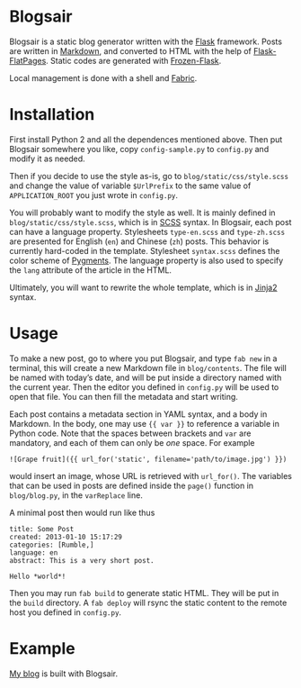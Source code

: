 # Blogsair

Blogsair is a static blog generator written with the
[Flask](http://flask.pocoo.org/) framework.  Posts are written in
[Markdown](http://daringfireball.net/projects/markdown/), and
converted to HTML with the help of
[Flask-FlatPages](http://packages.python.org/Flask-FlatPages/).
Static codes are generated with
[Frozen-Flask](http://packages.python.org/Frozen-Flask/).

Local management is done with a shell and
[Fabric](http://fabfile.org/).

# Installation

First install Python 2 and all the dependences mentioned above.  Then
put Blogsair somewhere you like, copy ``config-sample.py`` to
``config.py`` and modify it as needed.

Then if you decide to use the style as-is, go to
``blog/static/css/style.scss`` and change the value of variable
``$UrlPrefix`` to the same value of ``APPLICATION_ROOT`` you just
wrote in ``config.py``.

You will probably want to modify the style as well.  It is mainly
defined in ``blog/static/css/style.scss``, which is in
[SCSS](http://sass-lang.com/) syntax.  In Blogsair, each post can have
a language property.  Stylesheets ``type-en.scss`` and
``type-zh.scss`` are presented for English (``en``) and Chinese
(``zh``) posts.  This behavior is currently hard-coded in the
template.  Stylesheet ``syntax.scss`` defines the color scheme of
[Pygments](http://pygments.org/).  The language property is also used
to specify the ``lang`` attribute of the article in the HTML.

Ultimately, you will want to rewrite the whole template, which is in
[Jinja2](http://jinja.pocoo.org/) syntax.

# Usage

To make a new post, go to where you put Blogsair, and type ``fab new``
in a terminal, this will create a new Markdown file in
``blog/contents``.  The file will be named with today’s date, and will
be put inside a directory named with the current year.  Then the
editor you defined in ``config.py`` will be used to open that file.
You can then fill the metadata and start writing.

Each post contains a metadata section in YAML syntax, and a body in
Markdown.  In the body, one may use ``{{ var }}`` to reference a
variable in Python code.  Note that the spaces between brackets and
``var`` are mandatory, and each of them can only be *one* space.  For
example

    ![Grape fruit]({{ url_for('static', filename='path/to/image.jpg') }})

would insert an image, whose URL is retrieved with ``url_for()``.  The
variables that can be used in posts are defined inside the ``page()``
function in ``blog/blog.py``, in the ``varReplace`` line.

A minimal post then would run like thus

    title: Some Post
    created: 2013-01-10 15:17:29
    categories: [Rumble,]
    language: en
    abstract: This is a very short post.
       
    Hello *world*!

Then you may run ``fab build`` to generate static HTML.  They will be
put in the ``build`` directory.  A ``fab deploy`` will rsync the
static content to the remote host you defined in ``config.py``.

# Example

[My blog](http://darksair.org/blog/) is built with Blogsair.
